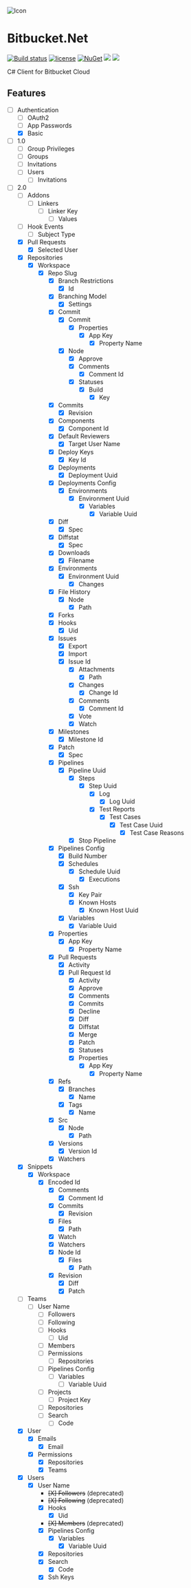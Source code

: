 ![Icon](https://i.imgur.com/OsDAzyV.png)
# Bitbucket.Net 
[![Build status](https://ci.appveyor.com/api/projects/status/e6syxlce88nlg75d?svg=true)](https://ci.appveyor.com/project/lvermeulen/bitbucket-cloud-net)
 [![license](https://img.shields.io/github/license/lvermeulen/Bitbucket.Cloud.Net.svg?maxAge=2592000)](https://github.com/lvermeulen/Bitbucket.Cloud.Net/blob/master/LICENSE) [![NuGet](https://img.shields.io/nuget/vpre/Bitbucket.Cloud.Net.svg?maxAge=2592000)](https://www.nuget.org/packages/Bitbucket.Cloud.Net/) 
 ![](https://img.shields.io/badge/.net-4.6-yellowgreen.svg) ![](https://img.shields.io/badge/netstandard-1.6-yellowgreen.svg)

C# Client for Bitbucket Cloud

## Features
* [ ] Authentication
    * [ ] OAuth2
    * [ ] App Passwords
    * [X] Basic
* [ ] 1.0
    * [ ] Group Privileges
    * [ ] Groups
    * [ ] Invitations
    * [ ] Users
        * [ ] Invitations
* [ ] 2.0
    * [ ] Addons
        * [ ] Linkers
            * [ ] Linker Key
                * [ ] Values
    * [ ] Hook Events
        * [ ] Subject Type
    * [X] Pull Requests
        * [X] Selected User
    * [X] Repositories
        * [X] Workspace
            * [X] Repo Slug
                * [X] Branch Restrictions
                    * [X] Id
                * [X] Branching Model
                    * [X] Settings
                * [X] Commit
                    * [X] Commit
                        * [X] Properties
                            * [X] App Key
                                * [X] Property Name
                    * [X] Node
                        * [X] Approve
                        * [X] Comments
                            * [X] Comment Id
                        * [X] Statuses
                            * [X] Build
                                * [X] Key
                * [X] Commits
                    * [X] Revision
                * [X] Components
                    * [X] Component Id
                * [X] Default Reviewers
                    * [X] Target User Name
                * [X] Deploy Keys
                    * [X] Key Id
                * [X] Deployments
                    * [X] Deployment Uuid
                * [X] Deployments Config
                    * [X] Environments
                        * [X] Environment Uuid
                            * [X] Variables
                                * [X] Variable Uuid
                * [X] Diff
                    * [X] Spec
                * [X] Diffstat
                    * [X] Spec
                * [X] Downloads
                    * [X] Filename
                * [X] Environments
                    * [X] Environment Uuid
                        * [X] Changes
                * [X] File History
                    * [X] Node
                        * [X] Path
                * [X] Forks
                * [X] Hooks
                    * [X] Uid
                * [X] Issues
                    * [X] Export
                    * [X] Import
                    * [X] Issue Id
                        * [X] Attachments
                            * [X] Path
                        * [X] Changes
                            * [X] Change Id
                        * [X] Comments
                            * [X] Comment Id
                        * [X] Vote
                        * [X] Watch
                * [X] Milestones
                    * [X] Milestone Id
                * [X] Patch
                    * [X] Spec
                * [X] Pipelines
                    * [X] Pipeline Uuid
                        * [X] Steps
                            * [X] Step Uuid
                                * [X] Log
                                    * [X] Log Uuid
                                * [X] Test Reports
                                    * [X] Test Cases
                                        * [X] Test Case Uuid
                                            * [X] Test Case Reasons
                        * [X] Stop Pipeline
                * [X] Pipelines Config
                    * [X] Build Number
                    * [X] Schedules
                        * [X] Schedule Uuid
                            * [X] Executions
                    * [X] Ssh
                        * [X] Key Pair
                        * [X] Known Hosts
                            * [X] Known Host Uuid
                    * [X] Variables
                        * [X] Variable Uuid
                * [X] Properties
                    * [X] App Key
                        * [X] Property Name
                * [X] Pull Requests
                    * [X] Activity
                    * [X] Pull Request Id
                        * [X] Activity
                        * [X] Approve
                        * [X] Comments
                        * [X] Commits
                        * [X] Decline
                        * [X] Diff
                        * [X] Diffstat
                        * [X] Merge
                        * [X] Patch
                        * [X] Statuses
                        * [X] Properties
                            * [X] App Key
                                * [X] Property Name
                * [X] Refs
                    * [X] Branches
                        * [X] Name
                    * [X] Tags
                        * [X] Name
                * [X] Src
                    * [X] Node
                        * [X] Path
                * [X] Versions
                    * [X] Version Id
                * [X] Watchers
    * [X] Snippets
        * [X] Workspace
            * [X] Encoded Id
                * [X] Comments
                    * [X] Comment Id
                * [X] Commits
                    * [X] Revision
                * [X] Files
                    * [X] Path
                * [X] Watch
                * [X] Watchers
                * [X] Node Id
                    * [X] Files
                        * [X] Path
                * [X] Revision
                    * [X] Diff
                    * [X] Patch
    * [ ] Teams
        * [ ] User Name
            * [ ] Followers
            * [ ] Following
            * [ ] Hooks
                * [ ] Uid
            * [ ] Members
            * [ ] Permissions
                * [ ] Repositories
            * [ ] Pipelines Config
                * [ ] Variables
                    * [ ] Variable Uuid
            * [ ] Projects
                * [ ] Project Key
            * [ ] Repositories
            * [ ] Search
                * [ ] Code
    * [X] User
        * [X] Emails
            * [X] Email
        * [X] Permissions
            * [X] Repositories
            * [X] Teams
    * [X] Users
        * [X] User Name
            * ~~[X] Followers~~ (deprecated)
            * ~~[X] Following~~ (deprecated)
            * [X] Hooks
                * [X] Uid
            * ~~[X] Members~~ (deprecated)
            * [X] Pipelines Config
                * [X] Variables
                    * [X] Variable Uuid
            * [X] Repositories
            * [X] Search
                * [X] Code
            * [X] Ssh Keys
